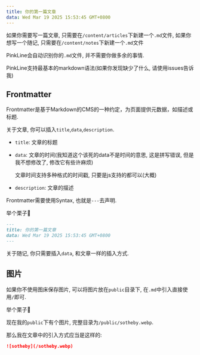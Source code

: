 ```yaml
---
title: 你的第一篇文章
data: Wed Mar 19 2025 15:53:45 GMT+0800
---
```


如果你需要写一篇文章, 只需要在`/content/articles`下新建一个`.md`文件, 如果你想写一个随记, 只需要在`/content/notes`下新建一个`.md`文件

PinkLine会自动识别你的`.md`文件, 并不需要你做多余的事情.

PinkLine支持最基本的markdown语法(如果你发现缺少了什么, 请使用issues告诉我)

## Frontmatter

Frontmatter是基于Markdown的CMS的一种约定，为页面提供元数据，如描述或标题.

关于文章, 你可以插入`title`,`data`,`description`.

- `title`: 文章的标题

- `data`: 文章的时间(我知道这个该死的data不是时间的意思, 这是拼写错误, 但是我不想修改了, 修改它有些许麻烦)

    文章时间支持多种格式的时间戳, 只要是js支持的都可以(大概)

- `description`: 文章的描述

Frontmatter需要使用Syntax, 也就是`---`去声明.

举个栗子🌰

``` markdown
---
title: 你的第一篇文章
data: Wed Mar 19 2025 15:53:45 GMT+0800
---
```

关于随记, 你只需要插入`data`, 和文章一样的插入方式.

## 图片

如果你不使用图床保存图片, 可以将图片放在`public`目录下, 在`.md`中引入直接使用`/`即可.

举个栗子🌰

现在我的`public`下有个图片, 完整目录为`/public/sotheby.webp`.

那么我在文章中的引入方式应当是这样的:

``` markdown
![sotheby](/sotheby.webp)
```
